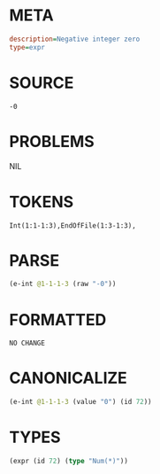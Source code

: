 # META
~~~ini
description=Negative integer zero
type=expr
~~~
# SOURCE
~~~roc
-0
~~~
# PROBLEMS
NIL
# TOKENS
~~~zig
Int(1:1-1:3),EndOfFile(1:3-1:3),
~~~
# PARSE
~~~clojure
(e-int @1-1-1-3 (raw "-0"))
~~~
# FORMATTED
~~~roc
NO CHANGE
~~~
# CANONICALIZE
~~~clojure
(e-int @1-1-1-3 (value "0") (id 72))
~~~
# TYPES
~~~clojure
(expr (id 72) (type "Num(*)"))
~~~